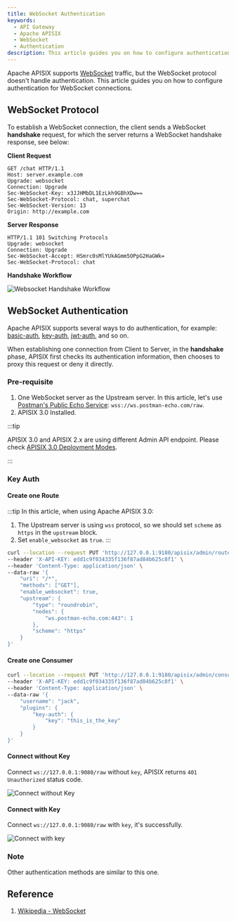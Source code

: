 ```yaml
---
title: WebSocket Authentication
keywords:
  - API Gateway
  - Apache APISIX
  - WebSocket
  - Authentication
description: This article guides you on how to configure authentication for WebSocket connections.
---
```


<!--
#
# Licensed to the Apache Software Foundation (ASF) under one or more
# contributor license agreements.  See the NOTICE file distributed with
# this work for additional information regarding copyright ownership.
# The ASF licenses this file to You under the Apache License, Version 2.0
# (the "License"); you may not use this file except in compliance with
# the License.  You may obtain a copy of the License at
#
#     http://www.apache.org/licenses/LICENSE-2.0
#
# Unless required by applicable law or agreed to in writing, software
# distributed under the License is distributed on an "AS IS" BASIS,
# WITHOUT WARRANTIES OR CONDITIONS OF ANY KIND, either express or implied.
# See the License for the specific language governing permissions and
# limitations under the License.
#
-->

Apache APISIX supports [WebSocket](https://en.wikipedia.org/wiki/WebSocket) traffic, but the WebSocket protocol doesn't handle authentication. This article guides you on how to configure authentication for WebSocket connections.

## WebSocket Protocol

To establish a WebSocket connection, the client sends a WebSocket **handshake** request, for which the server returns a WebSocket handshake response, see below:

**Client Request**

```text
GET /chat HTTP/1.1
Host: server.example.com
Upgrade: websocket
Connection: Upgrade
Sec-WebSocket-Key: x3JJHMbDL1EzLkh9GBhXDw==
Sec-WebSocket-Protocol: chat, superchat
Sec-WebSocket-Version: 13
Origin: http://example.com
```

**Server Response**

```text
HTTP/1.1 101 Switching Protocols
Upgrade: websocket
Connection: Upgrade
Sec-WebSocket-Accept: HSmrc0sMlYUkAGmm5OPpG2HaGWk=
Sec-WebSocket-Protocol: chat
```

**Handshake Workflow**

![Websocket Handshake Workflow](https://static.apiseven.com/2022/12/06/638eda2e2415f.png)

## WebSocket Authentication

Apache APISIX supports several ways to do authentication, for example: [basic-auth](https://apisix.apache.org/docs/apisix/plugins/basic-auth/), [key-auth](https://apisix.apache.org/docs/apisix/plugins/key-auth/), [jwt-auth](https://apisix.apache.org/docs/apisix/plugins/jwt-auth/), and so on.

When establishing one connection from Client to Server, in the **handshake** phase, APISIX first checks its authentication information, then chooses to proxy this request or deny it directly.

### Pre-requisite

1. One WebSocket server as the Upstream server. In this article, let's use [Postman's Public Echo Service](https://blog.postman.com/introducing-postman-websocket-echo-service/): `wss://ws.postman-echo.com/raw`.
2. APISIX 3.0 Installed.

:::tip

APISIX 3.0 and APISIX 2.x are using different Admin API endpoint. Please check [APISIX 3.0 Deployment Modes](https://apisix.apache.org/docs/apisix/deployment-modes/).

:::

### Key Auth

#### Create one Route

:::tip
In this article, when using Apache APISIX 3.0:

1. The Upstream server is using `wss` protocol, so we should set `scheme` as `https` in the `upstream` block.
2. Set `enable_websocket` as `true`.
:::

```sh
curl --location --request PUT 'http://127.0.0.1:9180/apisix/admin/routes/1' \
--header 'X-API-KEY: edd1c9f034335f136f87ad84b625c8f1' \
--header 'Content-Type: application/json' \
--data-raw '{
    "uri": "/*",
    "methods": ["GET"],
    "enable_websocket": true,
    "upstream": {
        "type": "roundrobin",
        "nodes": {
            "ws.postman-echo.com:443": 1
        },
        "scheme": "https"
    }
}'
```

#### Create one Consumer

```sh
curl --location --request PUT 'http://127.0.0.1:9180/apisix/admin/consumers/jack' \
--header 'X-API-KEY: edd1c9f034335f136f87ad84b625c8f1' \
--header 'Content-Type: application/json' \
--data-raw '{
    "username": "jack",
    "plugins": {
        "key-auth": {
            "key": "this_is_the_key"
        }
    }
}'
```

#### Connect without Key

Connect `ws://127.0.0.1:9080/raw` without `key`, APISIX returns `401 Unauthorized` status code.

![Connect without Key](https://static.apiseven.com/2022/12/06/638ef6db9dd4b.png)

#### Connect with Key

Connect `ws://127.0.0.1:9080/raw` with `key`, it's successfully.

![Connect with key](https://static.apiseven.com/2022/12/06/638ef76b72191.png)

### Note

Other authentication methods are similar to this one.

## Reference

1. [Wikipedia - WebSocket](https://en.wikipedia.org/wiki/WebSocket)

